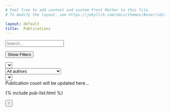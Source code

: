 ```yaml
---
# Feel free to add content and custom Front Matter to this file.
# To modify the layout, see https://jekyllrb.com/docs/themes/#overriding-theme-defaults

layout: default
title:  Publications
---
```



<div class="publications">

<div class="search-and-filter-panel">
   <!-- Search Bar and Reset Button -->
  <div class="search-bar">
    <input type="text" id="search-bar" placeholder="Search..." />
    <div id="reset-all-filters" class="fa-solid fa-clock-rotate-left fa-lg"></div>
  </div>

  <!-- Filter Panel -->
  <button id="filter-toggle-button">Show Filters</button>
  <div class="filter-panel">
    <!-- Filter by Year -->
    <div class="filter-container">
      <div class="select-container">
        <select id="year-filter">
          <!-- Years will be added here dynamically -->
        </select>
      </div>
    </div>
    <!-- Filter by Author -->
    <div class="filter-container">
      <div class="select-container">
        <select id="author-filter">
            <option value="">All authors</option>
            <option value="Rolf Backofen">Rolf Backofen</option>
            <option value="Alexander Mitrofanov">Alexander Mitrofanov</option>
            <option value="Alireza Heidari">Alireza Heidari</option>
            <option value="Anika Erxleben">Anika Erxleben</option>
            <option value="Anup Kumar">Anup Kumar</option>
            <option value="Bérénice Batut">Bérénice Batut</option>
            <option value="Björn Grüning">Björn Grüning</option>
            <option value="David López Tabernero">David López Tabernero</option>
            <option value="Dilmurat Yusuf">Dilmurat Yusuf</option>
            <option value="Dominik Rabsch">Dominik Rabsch</option>
            <option value="Engy Nasr">Engy Nasr</option>
            <option value="José Manuel Dominguez">José Manuel Dominguez</option>
            <option value="Omer S. Alkhnbashi">Omer S. Alkhnbashi</option>
            <option value="Martin Raden">Martin Raden, nee Mann</option>
            <option value="Michael Uhl">Michael Uhl</option>
            <option value="Paul Zierep">Paul Zierep</option>
            <option value="Pavankumar Videm">Pavankumar Videm</option>
            <option value="Rick Gelhausen">Rick Gelhausen</option>
            <option value="Sanjay Kumar Srikakulam">Sanjay Kumar Srikakulam</option>
            <option value="Sebastian Schaaf">Sebastian Schaaf</option>
            <option value="Stefan Mautner">Stefan Mautner</option>
            <option value="Sven Hauns">Sven Hauns</option>
            <option value="Teresa Müller">Teresa Müller</option>
            <option value="Van Dinh Tran">Van Dinh Tran</option>
        </select>
      </div>
    </div>
    <!-- Filter by Type -->
    <div class="filter-container">
      <div class="select-container">
        <select id="type-filter">
          <!-- Types will be added here dynamically -->
        </select>
      </div>
    </div>
  </div>
  <!-- Publication Count -->
  <div id="publication-count">Publication count will be updated here...</div>

</div>

  <!-- Publication List -->
  {% include pub-list.html %}

  <button id="back-to-top" title="Back to top">↑</button>
</div>
